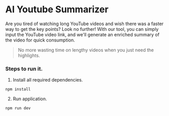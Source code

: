 # AI Youtube Summarizer
Are you tired of watching long YouTube videos and wish there was a faster way to get the key points? Look no further! With our tool, you can simply input the YouTube video link, and we'll generate an enriched summary of the video for quick consumption. 

> No more wasting time on lengthy videos when you just need the highlights.

### Steps to run it.
1. Install all required dependencies.
```
npm install
```
2. Run application.
```
npm run dev
```